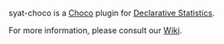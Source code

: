 syat-choco is a [Choco](http://www.choco-solver.org/) plugin for [Declarative Statistics](http://arxiv.org/abs/1708.01829).

For more information, please consult our [Wiki](https://github.com/gwr3n/syat-choco/wiki).
